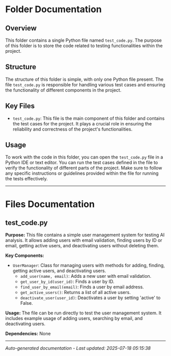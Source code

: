 # Folder Documentation

## Overview
This folder contains a single Python file named `test_code.py`. The purpose of this folder is to store the code related to testing functionalities within the project.

## Structure
The structure of this folder is simple, with only one Python file present. The file `test_code.py` is responsible for handling various test cases and ensuring the functionality of different components in the project.

## Key Files
- `test_code.py`: This file is the main component of this folder and contains the test cases for the project. It plays a crucial role in ensuring the reliability and correctness of the project's functionalities.

## Usage
To work with the code in this folder, you can open the `test_code.py` file in a Python IDE or text editor. You can run the test cases defined in the file to verify the functionality of different parts of the project. Make sure to follow any specific instructions or guidelines provided within the file for running the tests effectively.

---

# Files Documentation

## test_code.py

**Purpose:** This file contains a simple user management system for testing AI analysis. It allows adding users with email validation, finding users by ID or email, getting active users, and deactivating users without deleting them.

**Key Components:**
- `UserManager`: Class for managing users with methods for adding, finding, getting active users, and deactivating users.
  - `add_user(name, email)`: Adds a new user with email validation.
  - `get_user_by_id(user_id)`: Finds a user by ID.
  - `find_user_by_email(email)`: Finds a user by email address.
  - `get_active_users()`: Returns a list of all active users.
  - `deactivate_user(user_id)`: Deactivates a user by setting 'active' to False.
  
**Usage:** The file can be run directly to test the user management system. It includes example usage of adding users, searching by email, and deactivating users.

**Dependencies:** None

---
*Auto-generated documentation - Last updated: 2025-07-18 05:15:38*
